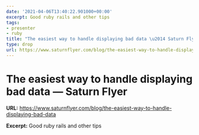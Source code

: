 ```yaml
---
date: '2021-04-06T13:40:22.901000+00:00'
excerpt: Good ruby rails and other tips
tags:
- presenter
- ruby
title: "The easiest way to handle displaying bad data \u2014 Saturn Flyer"
type: drop
url: https://www.saturnflyer.com/blog/the-easiest-way-to-handle-displaying-bad-data
---
```


# The easiest way to handle displaying bad data — Saturn Flyer

**URL:** https://www.saturnflyer.com/blog/the-easiest-way-to-handle-displaying-bad-data

**Excerpt:** Good ruby rails and other tips
